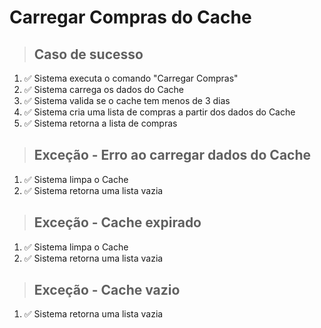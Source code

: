 # Carregar Compras do Cache

> ## Caso de sucesso

1. ✅ Sistema executa o comando "Carregar Compras"
2. ✅ Sistema carrega os dados do Cache
3. ✅ Sistema valida se o cache tem menos de 3 dias
4. ✅ Sistema cria uma lista de compras a partir dos dados do Cache
5. ✅ Sistema retorna a lista de compras

> ## Exceção - Erro ao carregar dados do Cache

1. ✅ Sistema limpa o Cache
2. ✅ Sistema retorna uma lista vazia

> ## Exceção - Cache expirado

1. ✅ Sistema limpa o Cache
2. ✅ Sistema retorna uma lista vazia

> ## Exceção - Cache vazio

1. ✅ Sistema retorna uma lista vazia
